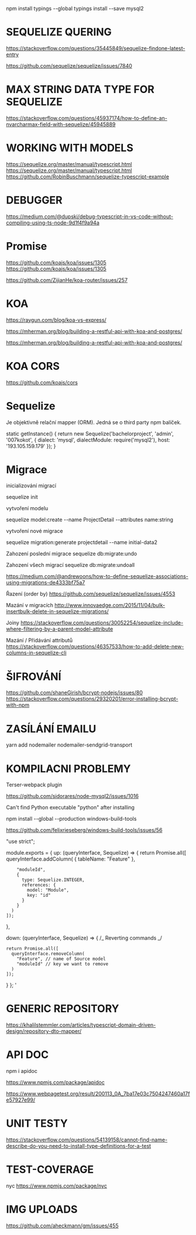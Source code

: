 npm install typings --global
typings install --save mysql2

# SEQUELIZE QUERING

https://stackoverflow.com/questions/35445849/sequelize-findone-latest-entry

https://github.com/sequelize/sequelize/issues/7840

# MAX STRING DATA TYPE FOR SEQUELIZE

https://stackoverflow.com/questions/45937174/how-to-define-an-nvarcharmax-field-with-sequelize/45945889

# WORKING WITH MODELS

https://sequelize.org/master/manual/typescript.html
https://sequelize.org/master/manual/typescript.html
https://github.com/RobinBuschmann/sequelize-typescript-example

# DEBUGGER

https://medium.com/@dupski/debug-typescript-in-vs-code-without-compiling-using-ts-node-9d1f4f9a94a

# Promise

https://github.com/koajs/koa/issues/1305
https://github.com/koajs/koa/issues/1305

https://github.com/ZijianHe/koa-router/issues/257

# KOA

https://raygun.com/blog/koa-vs-express/

https://mherman.org/blog/building-a-restful-api-with-koa-and-postgres/

https://mherman.org/blog/building-a-restful-api-with-koa-and-postgres/

# KOA CORS

https://github.com/koajs/cors

# Sequelize

Je objektivně relační mapper (ORM). Jedná se o third party npm balíček.

static getInstance() {
return new Sequelize('bachelorproject', 'admin', '007kokot', {
dialect: 'mysql',
dialectModule: require('mysql2'),
host: '193.105.159.179'
});
}

# Migrace

inicializování migrací

sequelize init

vytvoření modelu

sequelize model:create --name ProjectDetail --attributes name:string

vytvoření nové migrace

sequelize migration:generate projectdetail --name initial-data2

Zahození poslední migrace
sequelize db:migrate:undo

Zahození všech migrací
sequelize db:migrate:undoall

https://medium.com/@andrewoons/how-to-define-sequelize-associations-using-migrations-de4333bf75a7

Řazení (order by)
https://github.com/sequelize/sequelize/issues/4553

Mazání v migracích
http://www.innovaedge.com/2015/11/04/bulk-insertbulk-delete-in-sequelize-migrations/

Joiny
https://stackoverflow.com/questions/30052254/sequelize-include-where-filtering-by-a-parent-model-attribute

Mazání / Přidávání attributů
https://stackoverflow.com/questions/46357533/how-to-add-delete-new-columns-in-sequelize-cli

# ŠIFROVÁNÍ

https://github.com/shaneGirish/bcrypt-nodejs/issues/80
https://stackoverflow.com/questions/29320201/error-installing-bcrypt-with-npm

# ZASÍLÁNÍ EMAILU

yarn add nodemailer nodemailer-sendgrid-transport

# KOMPILACNI PROBLEMY

Terser-webpack plugin

https://github.com/sidorares/node-mysql2/issues/1016

Can't find Python executable "python" after installing

npm install --global --production windows-build-tools

https://github.com/felixrieseberg/windows-build-tools/issues/56

"use strict";

module.exports = {
up: (queryInterface, Sequelize) => {
return Promise.all([
queryInterface.addColumn(
{ tableName: "Feature" },

        "moduleId",
        {
          type: Sequelize.INTEGER,
          references: {
            model: "Module",
            key: "id"
          }
        }
      )
    ]);

},

down: (queryInterface, Sequelize) => {
/_ Reverting commands _/

    return Promise.all([
      queryInterface.removeColumn(
        "Feature", // name of Source model
        "moduleId" // key we want to remove
      )
    ]);

}
};
'

# GENERIC REPOSITORY

https://khalilstemmler.com/articles/typescript-domain-driven-design/repository-dto-mapper/

# API DOC

npm i apidoc

https://www.npmjs.com/package/apidoc

https://www.webpagetest.org/result/200113_0A_7ba17e03c7504247460a17fe57927e99/

# UNIT TESTY

https://stackoverflow.com/questions/54139158/cannot-find-name-describe-do-you-need-to-install-type-definitions-for-a-test

# TEST-COVERAGE

nyc
https://www.npmjs.com/package/nyc

# IMG UPLOADS

https://github.com/aheckmann/gm/issues/455
